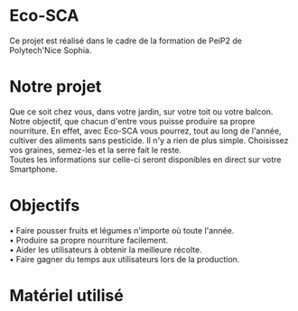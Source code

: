 # Eco-SCA
Ce projet est réalisé dans le cadre de la formation de PeiP2 de Polytech'Nice Sophia.

# Notre projet
Que ce soit chez vous, dans votre jardin, sur votre toit ou votre balcon. Notre objectif, que chacun d'entre vous puisse produire sa propre nourriture. En effet, avec Eco-SCA vous pourrez, tout au long de l'année, cultiver des aliments sans pesticide. Il n'y a rien de plus simple. Choisissez vos graines, semez-les et la serre fait le reste. 
<br>Toutes les informations sur celle-ci seront disponibles en direct sur votre Smartphone. 

# Objectifs
• Faire pousser fruits et légumes n'importe où toute l'année.
<br>• Produire sa propre nourriture facilement.
<br>• Aider les utilisateurs à obtenir la meilleure récolte.
<br>• Faire gagner du temps aux utilisateurs lors de la production.

# Matériel utilisé

